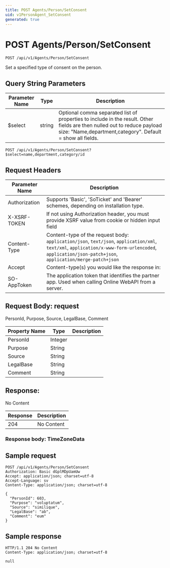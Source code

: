 ```yaml
---
title: POST Agents/Person/SetConsent
uid: v1PersonAgent_SetConsent
generated: true
---
```


# POST Agents/Person/SetConsent

```http
POST /api/v1/Agents/Person/SetConsent
```

Set a specified type of consent on the person.







## Query String Parameters

| Parameter Name | Type |  Description |
|----------------|------|--------------|
| $select | string |  Optional comma separated list of properties to include in the result. Other fields are then nulled out to reduce payload size: "Name,department,category". Default = show all fields. |

```http
POST /api/v1/Agents/Person/SetConsent?$select=name,department,category/id
```


## Request Headers

| Parameter Name | Description |
|----------------|-------------|
| Authorization  | Supports 'Basic', 'SoTicket' and 'Bearer' schemes, depending on installation type. |
| X-XSRF-TOKEN   | If not using Authorization header, you must provide XSRF value from cookie or hidden input field |
| Content-Type | Content-type of the request body: `application/json`, `text/json`, `application/xml`, `text/xml`, `application/x-www-form-urlencoded`, `application/json-patch+json`, `application/merge-patch+json` |
| Accept         | Content-type(s) you would like the response in:  |
| SO-AppToken | The application token that identifies the partner app. Used when calling Online WebAPI from a server. |

## Request Body: request 

PersonId, Purpose, Source, LegalBase, Comment 

| Property Name | Type |  Description |
|----------------|------|--------------|
| PersonId | Integer |  |
| Purpose | String |  |
| Source | String |  |
| LegalBase | String |  |
| Comment | String |  |

## Response:

No Content

| Response | Description |
|----------------|-------------|
| 204 | No Content |

### Response body: TimeZoneData


## Sample request

```http!
POST /api/v1/Agents/Person/SetConsent
Authorization: Basic dGplMDpUamUw
Accept: application/json; charset=utf-8
Accept-Language: sv
Content-Type: application/json; charset=utf-8

{
  "PersonId": 603,
  "Purpose": "voluptatum",
  "Source": "similique",
  "LegalBase": "ab",
  "Comment": "eum"
}
```

## Sample response

```http_
HTTP/1.1 204 No Content
Content-Type: application/json; charset=utf-8

null
```